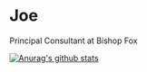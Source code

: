 # Joe

Principal Consultant at Bishop Fox 


[![Anurag's github stats](https://github-readme-stats.vercel.app/api?username=moloch--&theme=dark)](https://github.com/anuraghazra/github-readme-stats)
